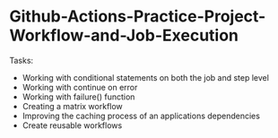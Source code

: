 # Github-Actions-Practice-Project-Workflow-and-Job-Execution

Tasks:
- Working with conditional statements on both the job and step level
- Working with continue on error
- Working with failure() function 
- Creating a matrix workflow
- Improving the caching process of an applications dependencies
- Create reusable workflows
